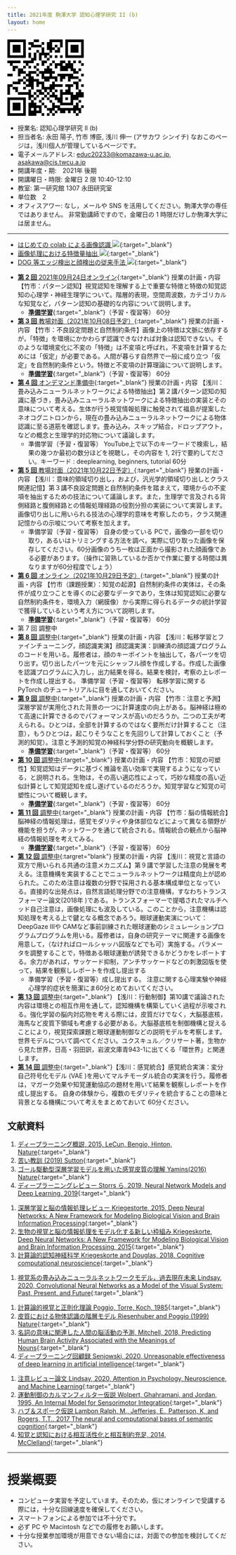 ```yaml
---
title: 2021年度 駒澤大学 認知心理学研究 II (b)
layout: home
---
```


<img src="figures/qrcode.png">

- 授業名: 認知心理学研究 II (b)
- 担当者名: 永田 陽子, 竹市 博臣, 浅川 伸一 (アサカワ シンイチ) なおこのページは，浅川個人が管理しているページです。
- 電子メールアドレス: <educ20233@komazawa-u.ac.jp>, <asakawa@cis.twcu.a.jp>
- 開講年度・期:　2021年 後期
- 開講曜日・時限: 金曜日 2 限 10:40-12:10
- 教室: 第一研究館 1307 永田研究室
- 単位数　2
- オフィスアワー: なし，メールや SNS を活用してください。駒澤大学の専任ではありません。
非常勤講師ですので，金曜日の 1 時限だけしか駒澤大学には居ません。

---

- [はじめての colab による画像認識 <img src="https://komazawa-deep-learning.github.io/assets/colab_icon.svg">](https://colab.research.google.com/github/komazawa-deep-learning/komazawa-deep-learning.github.io/blob/master/2021notebooks/2021komazawa_cogsy000_CNN_demo.ipynb){:target="_blank"}
- [画像処理における特徴量抽出 <img src="https://komazawa-deep-learning.github.io/assets/colab_icon.svg">](https://colab.research.google.com/github/ShinAsakawa/ShinAsakawa.github.io/blob/master/notebooks/2020Sight_visit_feature_extractions_demo.ipynb){:target="_blank"}
- [DOG 等エッジ検出と顔検出の従来手法 <img src="https://komazawa-deep-learning.github.io/assets/colab_icon.svg">](https://colab.research.google.com/github/komazawa-deep-learning/komazawa-deep-learning.github.io/blob/master/notebooks/2021_0528edge_and_face_detection_algorithm_not_cnn.ipynb){:target="_blank"}


* [**第 2 回** 2021年09月24日オンライン](lect02){:target="_blank"} 授業の計画・内容 【竹市：パターン認知】視覚認知を理解する上で重要な特徴と特徴の知覚認知の心理学・神経生理学について。階層的表現，空間周波数，カテゴリカルな知覚など，パターン認知の基礎的な内容について説明します。
    * [**準備学習**](prep02){:target="_blank"}（予習・復習等） 60分
* [**第 3 回** 教場対面（2021年10月08日予定）](lect03){:target="_blank"} 授業の計画・内容 【竹市：不良設定問題と自然制約条件】画像上の特徴は文脈に依存するが，「特徴」を環境にかかわらず認識できなければ対象は認知できない。そのような環境変化に不変の「特徴」は不変項と呼ばれ，不変項を計算するためには「仮定」が必要である。人間が暮らす自然界で一般に成り立つ「仮定」を自然制約条件という。特徴と不変項の計算理論について説明します。
    * [**準備学習**](prep03){:target="_blank"}（予習・復習等） 60分
* [**第 4 回** オンデマンド準備中](lect04){:target="_blank"} 授業の計画・内容 【浅川：畳み込みニューラルネットワークによる特徴抽出】第２講パターン認知の知識に基づき，畳み込みニューラルネットワークによる特徴抽出の実装とその意味について考える。生体が行う視覚情報処理に触発されて福島が提案したネオコグニトロンから，現在の畳み込みニューラルネットワークによる物体認識に至る道筋を確認します。畳み込み，スキップ結合，ドロップアウト，などの概念と生理学的対応物について議論します。
    * 準備学習（予習・復習等）  YouTube上で以下のキーワードで検索し，結果の幾つか最初の数分ほどを視聴し，その内容を 1, 2行で要約してださい。キーワード : deeplearning, beginners, tutorial 60分
* [**第 5 回** 教場対面（2021年10月22日予定）](lect05){:target="_blank"} 授業の計画・内容 【浅川：意味的領域切り出し，および，汎光学的領域切り出しとクラス関連記憶】第３講不良設定問題と自然制約条件を踏まえて，環境からの不変項を抽出するための技法について議論します。また，生理学で言及される背側経路と腹側経路との情報処理経路の役割分担の実装について実習します。画像切り出しに用いられる技法の心理学的意味を考察したのち，クラス関連記憶からの示唆について考察を加えます。 
    * 準備学習（予習・復習等） 自身の使っている PCで，画像の一部を切り取り，あるいはトリミングする方法を調べ，実際に切り取った画像を保存してください。60分画像のうち一枚は正面から撮影された顔画像である必要があります。（操作に習熟しているか否かで作業に要する時間は異なりますが60分程度でしょう）
* [**第 6 回** オンライン（2021年10月29日予定）](lect06){:target="_blank"} 授業の計画・内容 【竹市（課題授業）：知覚の起源】自然制約条件の実体は，その条件が成り立つことを導くのに必要なデータであり，生体は知覚認知に必要な自然制約条件を，環境入力（網膜像）から実際に得られるデータの統計学習で獲得しているという考え方について説明します。
    * [**準備学習**](prep06){:target="_blank"}（予習・復習等） 60分
* 第 7 回 調整中
* [**第 8 回** 調整中](lect08){:target="_blank"} 授業の計画・内容 【浅川：転移学習とファインチューニング，顔認識実演】顔認識実演：訓練済の顔認識プログラムのコードを用いる。履修者は，顔のキーポイントを抽出して，各パーツを切り出す。切り出したパーツを元にシャッフル顔を作成しする。作成した画像を認識プログラムに入力し，出力結果を得る。結果を検討，考察の上レポートを作成し提出する。
準備学習（予習・復習等） 転移学習に関する PyTorch のチュートリアルに目を通しておいてください。
* [**第 9 回** 調整中](lect09){:target="_blank"} 授業の計画・内容 【竹市：注意と予測】深層学習が実用化された背景の一つに計算速度の向上がある。脳神経は極めて高速に計算できるのでパフォーマンスが高いのだろうか。二つの工夫が考えられる。ひとつは，全部を計算するのではなく要所だけ計算すること（注意），もうひとつは，起こりそうなことを先回りして計算しておくこと（予測的知覚）。注意と予測的知覚の神経科学分野の研究動向を概観します。
    * [**準備学習**](prep09){:target="_blank"}（予習・復習等） 60分
* [**第 10 回** 調整中](lect10){:target="_blank"} 授業の計画・内容 【竹市：知覚の可塑性】知覚認知はデータに基づく推論を高い効率で実現するようになっている，と説明される。生物は，その高い適応性によって，巧妙な精度の高い近似計算として知覚認知を成し遂げているのだろうか。知覚学習など知覚の可塑性について概観します。
    * [**準備学習**](prep10){:target="_blank"}（予習・復習等） 60分
* [**第 11 回** 調整中](lect11){:target="_blank"} 授業の計画・内容 【竹市：脳の情報統合】脳神経の情報処理は，感覚モダリティや身体部位などによって異なる領野が機能を担うが，ネットワークを通じて統合される。情報統合の観点から脳神経の情報処理を考えてみる。
    * [**準備学習**](prep11){:target="_blank"}（予習・復習等） 60分
* [**第 12 回** 調整中](lect12){:targret="blank"} 授業の計画・内容 【浅川：視覚と言語の双方で用いられる共通の注意メカニズム】第９講で学習した注意の発展を考える。注意機構を実装することでニューラルネットワークは精度向上が認められた。このため注意は複数の分野で採用される基本構成単位となっている。直接的な出発点は，自然言語処理分野での注意機構，すなわちトランスフォーマー論文(2018年 )である。トランスフォーマーで提唱されたマルチヘッド自己注意は，画像処理にも波及している。このことから，注意機構は認知処理を考える上で鍵となる概念であろう。眼球運動実演について： DeepGaze IIIや CAMなど事前訓練された眼球運動のシミュレーションプログラムプログラムを用いる。履修者は，自身の研究テーマに関連する画像を用意して，（なければロールシャッハ図版などでも可）実施する。パラメータを調整することで，特徴ある眼球運動が誘発できるかどうかをレポートする。余力があれば，サッケード抑制，アンチサッケードなどの刺激図版を使って，結果を観察しレポートを作成し提出する
    * 準備学習（予習・復習等）成し提出する。
注意に関する心理実験や神経心理学的症状を簡潔にま60分とめておいてください。
* [**第 13 回** 調整中](lect13){:target="_blank"} 【浅川：行動制御】第10講で議論された内容は環境との相互作用を通して，認知機構を構築していく過程が示唆される。強化学習の脳内対応物を考える際には，皮質だけでなく，大脳基底核，海馬など皮質下領域も考慮する必要がある。大脳基底核を制御機構と捉えることにより，視覚探索課題と眼球運動制御などの説明モデルを考察します。
世界モデルについて調べてください。ユクスキュル／クリサート著，生物から見た世界，日高・羽田訳，岩波文庫青943-1に出てくる「環世界」と関連します。
* [**第 14 回** 調整中](lect14){:target="_blank"}【浅川：感覚統合】感覚統合実演：変分自己符号化モデル (VAE )を用いてマルチモーダル統合の実演を行う。履修者は，マガーク効果や知覚運動協応の題材を用いて結果を観察しレポートを作成し提出する。
自身の体験から，複数のモダリティを統合することの意味と背景となる機構について考えをまとめておいて
60分ください。



## 文献資料

1. [ディープラーニング概説, 2015, LeCun, Bengio, Hinton, Nature](https://komazawa-deep-learning.github.io/2021/2015LeCun_Bengio_Hinton_NatureDeepReview.pdf){:target="_blank"}
1. [苦い教訓 (2019) Sutton](https://komazawa-deep-learning.github.io/2021cogpsy/2019Sutton_Bitter_Lesson.pdf){:target="_blank"}
1. [ゴール駆動型深層学習モデルを用いた感覚皮質の理解 Yamins(2016) Nature](https://project-ccap.github.io/2016YaminsDiCarlo_Using_goal-driven_deep_learning_models_to_understand_sensory_cortex.pdf){:target="_blank"}
1. [ディープラーニングレビュー Storrs ら, 2019, Neural Network Models and Deep Learning, 2019](https://komazawa-deep-learning.github.io/2021/2019Storrs_Golan_Kriegeskorte_Neural_network_models_and_deep_learning.pdf){:target="_blank"}
<!-- * [Storrs ら, Neural Network Models and Deep Learning, 2019](2019Storrs_Golan_Kriegeskorte_Neural_network_models_and_deep_learning.pdf){:target="_blank"} -->
1. [深層学習と脳の情報処理レビュー Kriegestorte, 2015, Deep Neural Networks: A New Framework for Modeling Biological Vision and Brain Information Processing](2015Kriegeskorte_Deep_Neural_Networks-A_New_Framework_for_Modeling_Biological_Vision_and_Brain_Information_Processing.pdf){:target="_blank"}
1. [生物の視覚と脳の情報処理をモデル化する新しい枠組み Kriegeskorte, Deep Neural Networks: A New Framework for Modeling Biological Vision and Brain Information Processing, 2015](https://project-ccap.github.io/2015Kriegeskorte_Deep_Neural_Networks-A_New_Framework_for_Modeling_Biological_Vision_and_Brain_Information_Processing.pdf){:target="_blank"}
1. [計算論的認知神経科学 Kriegeskorte and Douglas, 2018, Cognitive computational neuroscience](https://project-ccap.github.io/2018Kriegeskorte_Douglas_Cognitive_Computational_Neuroscience.pdf){:target="_blank"}
<!-- * [Kriegeskorte, N. and Douglas, P. K., Cognitive computational neuroscience, 2018](2018Kriegeskorte_Douglas_Cognitive_Computational_Neuroscience.pdf){:target="_blank"} -->
1. [視覚系の畳み込みニューラルネットワークモデル，過去現在未来 Lindsay, 2020, Convolutional Neural Networks as a Model of the Visual System: Past, Present, and Future](https://project-ccap.github.io/2020Lindsay_Convolutional_Neural_Networks_as_a_Model_of_the_Visual_System_Past_Present_and_Future.pdf){:target="_blank"}
<!-- * [Lindsay, G. W., Convolutional Neural Networks as a Model of the Visual System: Past, Present, and Future, 2020](2020Lindsay_Convolutional_Neural_Networks_as_a_Model_of_the_Visual_System_Past_Present_and_Future.pdf){:target="_blank"} -->
1. [計算論的視覚と正則化理論 Poggio, Torre, Koch, 1985](https://komazawa-deep-learning.github.io/2021cogpsy/1985Poggio_Computational_Vision_and_Regularization_Theory.pdf){:target="_blank"}
1. [皮質における物体認識の階層モデル Riesenhuber and Poggio (1999) Nature](https://komazawa-deep-learning.github.io/2021cogpsy/1999Riesenhuber_Poggio_Hierarchical_models_of_object_recognition_in_cortex.pdf){:target="_blank"}
1. [名詞の意味に関連した人間の脳活動の予測, Mitchell, 2018, Predicting Human Brain Activity Associated with the Meanings of Nouns](https://shinasakawa.github.io/2008Mitchell_Predicting_Human_Brain_Activity_Associated_with_the_Meanings_of_Nounsscience.pdf){:target="_blank"}
1. [ディープラーニング回顧録 Senjowski, 2020, Unreasonable effectiveness of deep learning in artificial intelligence](https://komazawa-deep-learning.github.io/2021/2020Sejnowski_Unreasonable_effectiveness_of_deep_learning_in_artificial_intelligence.pdf){:target="_blank"}
<!-- * [Senjowski, Unreasonable effectiveness of deep learning in artificial intelligence, 2020](2020Sejnowski_Unreasonable_effectiveness_of_deep_learning_in_artificial_intelligence.pdf){:target="_blank"} -->
1. [注意レビュー論文 Lindsay, 2020, Attention in Psychology, Neuroscience, and Machine Learning](https://project-ccap.github.io/2020Lindsay_Attention_in_Psychology_Neuroscience_and_Machine_Learning.pdf){:target="_blank"}
1. [運動制御のカルマンフィルター仮説 Wolpert, Ghahramani, and Jordan, 1995, An Internal Model for Sensorimotor Integration](https://project-ccap.github.io/1995WolpertGhahramaniJordan_Internal_Model_for_Sensorimotor_Integration.pdf){:target="_blank"}
1. [ハブ＆スポーク仮説 Lambon Ralph, M., Jefferies, E., Patterson, K, and Rogers, T.T., 2017 The neural and computational bases of semantic cognition](https://project-ccap.github.io/2017LambonRalphJefferiesPattersonRogers_The_neural_and_computational_bases_of_semantic_cognition.pdf){:target="_blank"}
1. [知覚と認知における相互活性化と相互制約充足, 2014, McClelland](https://project-ccap.github.io/2014McClelland_Interactive_Activation_and_Mutual_Constraint_Satisfaction_in_Perception_and_Cognition.pdf){:target="_blank"}


---

# 授業概要

<!-- * 本授業では，毎回オンライン配信を行う予定です。
* 授業の Google meet URL は以下のとおりです: [https://meet.google.com/oia-vgsd-cpb](https://meet.google.com/oia-vgsd-cpb)
-->
* コンピュータ実習を予定しています。そのため，仮にオンラインで受講する際には，十分な回線速度を確保してください。
* スマートフォンによる参加では不十分です。
* 必ず PC や Macintosh などでの履修をお願いします。
* 十分な授業参加環境が用意できない場合には，対面での参加を検討してください。

<!-- この授業は，2021年度後期開講予定の 07445/心理学特講IIIB と連係し，連続した内容となります。
履修者は両授業を履修することで完結した理解に至るようになります。
前期のこの授業では，主として画像認識，視覚情報処理に関する話題を取り上げます。
深層学習で採用されている技法を知ることで，如何にして人間を上回る認識性能を示すようになったのか，そこから人間の認識機構への示唆はどのようなものが感がられるのかについて考えます。

本授業では人工知能に用いられる技術の詳細を検討しながら，その心理学的意味を考えます。
自動運転が可能となり，
囲碁の世界チャンピオンを破り，自動翻訳の精度が向上し，スマートスピーカーが普及するなど AI 技術は毎日のように報道されています。
これらの技術はニューラルネットワークモデルに基づいています。
とりわけディープラーニング (深層学習) 技術は現在の人工知能の根幹をなしています。
現在は第 3 次ニューラルネットワークブームと呼ばれますが 3 度のブーム とも心理学者が火付け役でした。
2014年 から始まった現在のブームも心理系出身の研究者が先導しました。
加えてディープマインドの共同創設者デミス・ハサビスは認知科学出です。
このように人工知能と心理学とは同じことを別の側面から理解しようとしているとさえ言えます。
このような背景から，心理学と最近の人工知能技術の相互関係を考察する授業になります。
昨今の人工知能技術と心理学との関係から理解することで，最新の技術についての背景となる考え方を解説します。
 -->
<!-- - CNN: 畳み込みニューラルネットワーク
- RNN: リカレントニューラルネットワーク
- RL: 強化学習
-->

<!-- <center> -->
<!--  <img src="https://komazawa-deep-learning.github.io/assets/2008Fuster_Prefrontal_Cortex_fig8_4.svg" width="39%"> -->
<!--  <img src="https://komazawa-deep-learning.github.io/assets/2015Ronneberger_U-Net_Fig1_ja.svg" width="48%"> -->
<!-- </center> -->


<!-- - [2018Kriegeskorte](2018Kriegeskorte){:target="_blank"}
- [1970Newell](1970Newell){:target="_blank"}
- [2019Glaser](2019Glaser){:target="_blank"}
- [2020Lindsay](2020Lindsay){:target="_blank"}
- [G 検定](https://www.seshop.com/product/detail/23864?utm_source=seid_it_spot_20210412&utm_medium=email&utm_campaign=coupon){:target="_blank"}

### 2021年02月23日分
- [2020-0215](2020-0215abstract){:target="_blank"}
- [どうぶつの森モデル，動物の名前連想モデル](https://colab.research.google.com/github/ShinAsakawa/ShinAsakawa.github.io/blob/master/notebooks/2021_0223word_associtaion.ipynb){:target="_blank"}
- [導入講義用 CCP ウィルス感染者予測モデルを題材に](https://colab.research.google.com/github/ShinAsakawa/ShinAsakawa.github.io/blob/master/notebooks/2021Kermack_McKendrick_model.ipynb){:target="_blank"}
- [CNN の簡単なデモ](https://colab.research.google.com/github/ShinAsakawa/ShinAsakawa.github.io/blob/master/notebooks/2021Keras_CNN_demo_with_wordnet_ja.ipynb){:target="_blank"}

# 統計学と機械学習の関係

母集団における差異の有無を問題にする心理統計学と機械学習との間には，決定的な差があります。

- [1970Newell](1970Newell){:target="_blank"}
- [2019Glaser](2019Glaser){:target="_blank"}
- [2020Lindsay](2020Lindsay){:target="_blank"}

 -->

<!--
<br/>
1. [tSNE を用いた TLPA 200語の word2vec 視覚化](https://ShinAsakawa.github.io/2020cnps_tSNE_for_word2vec.ipynb)
2. [2020年2月24日資料1 tlpa 画像](https://ShinAsakawa.github.io/2020making_tlpa.html)
3. [2020年4月15日かじゅまるつがる松本先生のモデルの説明](https://shinasakawa.github.io/2020gajumarutugaru/2020-0415Friston_in_detail.html)
4. [2020年4月18日かじゅまるつがる投稿](https://shinasakawa.github.io/2020gajumarutugaru/2020-0418gajumarutugaru.html)

<br/>

1. [2020ccap 資料置き場](2020ccap)
2. [2020中央大学，緑川先生，重宗先生，研究会資料](2020chuo)
3. [2020 第2回 中央大学，緑川先生，重宗先生，研究会資料](2020chuo2)
4. [2020サイトビジット資料](2020sightvisit)

 <a href="https://guides.github.com/features/pages/">Read this page to write this page.</a>
-->
